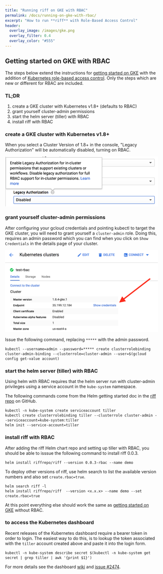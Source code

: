 ```yaml
---
title: "Running riff on GKE with RBAC"
permalink: /docs/running-on-gke-with-rbac/
excerpt: "How to run **riff** with Role-Based Access Control"
header:
  overlay_image: /images/gke.png
  overlay_filter: 0.4
  overlay_color: "#555"
---
```



## Getting started on GKE with RBAC
The steps below extend the instructions for [getting started on GKE](../getting-started-on-gke/)
with the addition of [Kubernetes role-based access control](https://kubernetes.io/docs/admin/authorization/rbac/). Only the steps which are new or different for RBAC are included. 

### TL;DR
1. create a GKE cluster with Kubernetes v1.8+ (defaults to RBAC)
2. grant yourself cluster-admin permissions
3. start the helm server (tiller) with RBAC
4. install riff with RBAC

### create a GKE cluster with Kubernetes v1.8+
When you select a Cluster Version of 1.8+ in the console, "Legacy Authorization" will be automatically disabled, turning on RBAC.

![Disable legacy authorization to turn on RBAC](/images/rbac-on.png)

### grant yourself cluster-admin permissions
After configuring your gcloud credentials and pointing kubectl to target the GKE cluster, you will need to grant yourself
a `cluster-admin` role. Doing this, requires an admin password which you can find when you click on `Show Credentials` 
in the details page of your cluster.

![Show credentials in console](/images/show-credentials.png)

Issue the following command, replacing `*****` with the admin password.
```
kubectl --username=admin --password=***** create clusterrolebinding cluster-admin-binding --clusterrole=cluster-admin --user=$(gcloud config get-value account)
```

### start the helm server (tiller) with RBAC
Using helm with RBAC requires that the helm server run with cluster-admin privileges using a service account in the `kube-system` namespace. 

The following commands come from the Helm getting started doc in the [riff repo](https://github.com/projectriff/riff/blob/master/Getting-Started.adoc#install-helm) on GitHub.

```
kubectl -n kube-system create serviceaccount tiller
kubectl create clusterrolebinding tiller --clusterrole cluster-admin --serviceaccount=kube-system:tiller
helm init --service-account=tiller
```

### install riff with RBAC
After adding the riff Helm chart repo and setting up tiller with RBAC, you should be able to isssue the following command to install riff 0.0.3.

``` 
helm install riffrepo/riff --version 0.0.3-rbac --name demo
```

To deploy other versions of riff, use helm search to list the available version numbers and also set `create.rbac=true`. 

```
helm search riff -l 
helm install riffrepo/riff  --version <x.x.x> --name demo --set create.rbac=true
```

At this point everything else should work the same as [getting started on GKE](../getting-started-on-gke/) without RBAC.

### to access the Kubernetes dashboard
Recent releases of the Kubernetes dashboard require a bearer token in order to login. The easiest way to do this, is to lookup the token associated with the `tiller` account created above and paste it into the login form.

```
kubectl -n kube-system describe secret $(kubectl -n kube-system get secret | grep tiller | awk '{print $1}')
```

For more details see the dashboard [wiki](https://github.com/kubernetes/dashboard/wiki/Access-control#introduction) and [issue #2474](https://github.com/kubernetes/dashboard/issues/2474).
